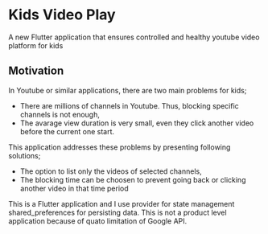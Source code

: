 # Kids Video Play

A new Flutter application that ensures controlled and healthy youtube video platform for kids

## Motivation

In Youtube or similar applications, there are two main problems for kids; 

- There are millions of channels in Youtube. Thus, blocking specific channels is not enough,
- The avarage view duration is very small, even they click another video before the current one start.

This application addresses these problems by presenting following solutions;

- The option to list only the videos of selected channels, 
- The blocking time can be choosen to prevent going back or clicking another video in that time period

This is a Flutter application and I use provider for state management shared_preferences for persisting 
data. This is not a product level application because of quato limitation of Google API. 
